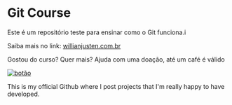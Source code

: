 # Git Course

Este é um repositório teste para ensinar como o Git funciona.i

Saiba mais no link: [willianjusten.com.br](http://willianjusten.com.br)

Gostou do curso? Quer mais? Ajuda com uma doação, até um café é válido

[![botão](https://user-images.githubusercontent.com/33416429/92813512-27f0bb80-f376-11ea-8562-ee2b3e416aec.png)](http://github.com/GabrielAraujoBarbosa)

This is my official Github where I post projects that I'm really happy to have developed. 
